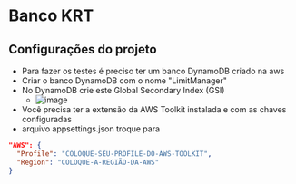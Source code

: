 # Banco KRT

## Configurações do projeto
  - Para fazer os testes é preciso ter um banco DynamoDB criado na aws
  - Criar o banco DynamoDB com o nome "LimitManager"
  - No DynamoDB crie este Global Secondary Index (GSI)
    - ![image](https://github.com/vagnerkuntz/technical-challenge-btg-pactual/assets/30324117/d42ad3bd-c347-465a-8fbb-669ed99b0335)
  - Você precisa ter a extensão da AWS Toolkit instalada e com as chaves configuradas
  - arquivo appsettings.json troque para
  ```json
  "AWS": {
    "Profile": "COLOQUE-SEU-PROFILE-DO-AWS-TOOLKIT",
    "Region": "COLOQUE-A-REGIÃO-DA-AWS"
  }
  ```
